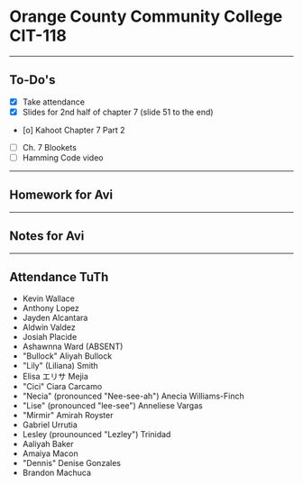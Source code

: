 # Orange County Community College CIT-118

---

## To-Do's

- [x] Take attendance
- [x] Slides for 2nd half of chapter 7 (slide 51 to the end)
- [o] Kahoot Chapter 7 Part 2
- [ ] Ch. 7 Blookets
- [ ] Hamming Code video

---

## Homework for Avi

---

## Notes for Avi

---

## Attendance TuTh

- Kevin Wallace
- Anthony Lopez
- Jayden Alcantara
- Aldwin Valdez
- Josiah Placide
- Ashawnna Ward (ABSENT)
- "Bullock" Aliyah Bullock
- "Lily" (Liliana) Smith
- Elisa エリサ Mejia
- "Cici" Ciara Carcamo
- "Necia" (pronounced "Nee-see-ah") Anecia Williams-Finch
- "Lise" (pronounced "lee-see") Anneliese Vargas 
- "Mirmir" Amirah Royster
- Gabriel Urrutia
- Lesley (prounounced "Lezley") Trinidad
- Aaliyah Baker
- Amaiya Macon
- "Dennis" Denise Gonzales
- Brandon Machuca